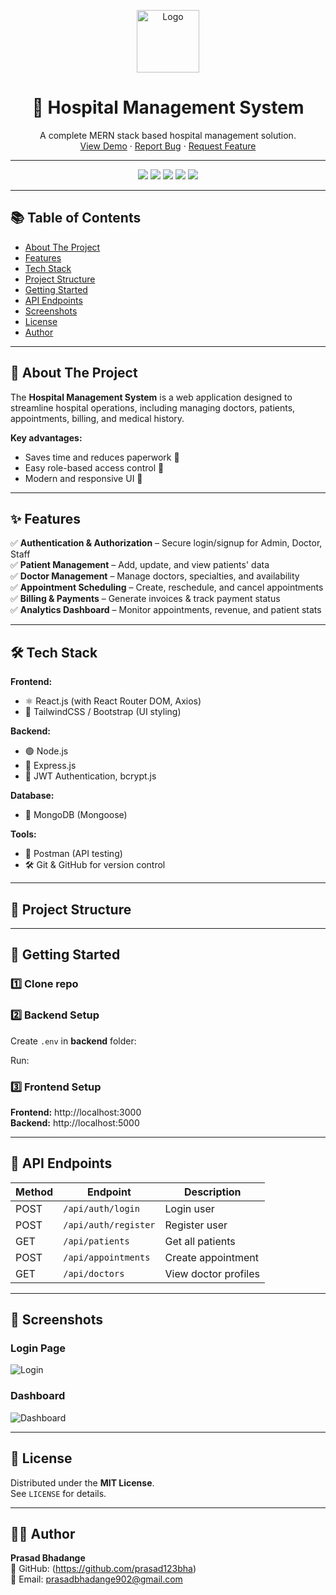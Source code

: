 <!-- PROJECT LOGO -->
<p align="center">
  <img src="assets/logo.png" alt="Logo" width="100" height="100">
</p>

<h1 align="center">🏥 Hospital Management System</h1>

<p align="center">
  A complete MERN stack based hospital management solution.
  <br />
  <a href="#">View Demo</a> ·
  <a href="#">Report Bug</a> ·
  <a href="#">Request Feature</a>
</p>

---

<!-- BADGES -->
<p align="center">
  <img src="https://img.shields.io/badge/React-18.2.0-blue" />
  <img src="https://img.shields.io/badge/Node.js-18.x-green" />
  <img src="https://img.shields.io/badge/Express-4.18.2-lightgrey" />
  <img src="https://img.shields.io/badge/MongoDB-6.x-darkgreen" />
  <img src="https://img.shields.io/badge/License-MIT-yellow" />
</p>

---

## 📚 Table of Contents

- [About The Project](#about-the-project)
- [Features](#features)
- [Tech Stack](#tech-stack)
- [Project Structure](#project-structure)
- [Getting Started](#getting-started)
- [API Endpoints](#api-endpoints)
- [Screenshots](#screenshots)
- [License](#license)
- [Author](#author)

---

## 📖 About The Project

The **Hospital Management System** is a web application designed to streamline hospital operations, including managing doctors, patients, appointments, billing, and medical history.

**Key advantages:**
- Saves time and reduces paperwork 📄
- Easy role-based access control 🔑
- Modern and responsive UI 📱

---

## ✨ Features

✅ **Authentication & Authorization** – Secure login/signup for Admin, Doctor, Staff  
✅ **Patient Management** – Add, update, and view patients' data  
✅ **Doctor Management** – Manage doctors, specialties, and availability  
✅ **Appointment Scheduling** – Create, reschedule, and cancel appointments  
✅ **Billing & Payments** – Generate invoices & track payment status  
✅ **Analytics Dashboard** – Monitor appointments, revenue, and patient stats  

---

## 🛠 Tech Stack

**Frontend:**  
- ⚛ React.js (with React Router DOM, Axios)  
- 🎨 TailwindCSS / Bootstrap (UI styling)  

**Backend:**  
- 🟢 Node.js  
- 🚏 Express.js  
- 🔐 JWT Authentication, bcrypt.js  

**Database:**  
- 🍃 MongoDB (Mongoose)  

**Tools:**  
- 🧪 Postman (API testing)  
- 🛠 Git & GitHub for version control  

---

## 📂 Project Structure


---

## 🚀 Getting Started

### 1️⃣ Clone repo

### 2️⃣ Backend Setup

Create `.env` in **backend** folder:

Run:


### 3️⃣ Frontend Setup


**Frontend:** http://localhost:3000  
**Backend:** http://localhost:5000  

---

## 📡 API Endpoints

| Method | Endpoint             | Description               |
|--------|----------------------|---------------------------|
| POST   | `/api/auth/login`    | Login user                |
| POST   | `/api/auth/register` | Register user             |
| GET    | `/api/patients`      | Get all patients          |
| POST   | `/api/appointments`  | Create appointment        |
| GET    | `/api/doctors`       | View doctor profiles      |

---

## 📸 Screenshots

### **Login Page**
![Login](assets/login.png)

### **Dashboard**
![Dashboard](assets/dashboard.png)

---

## 📜 License
Distributed under the **MIT License**.  
See `LICENSE` for details.

---

## 👨‍💻 Author
**Prasad Bhadange**  
💼 GitHub: (https://github.com/prasad123bha)  
📧 Email: prasadbhadange902@gmail.com

